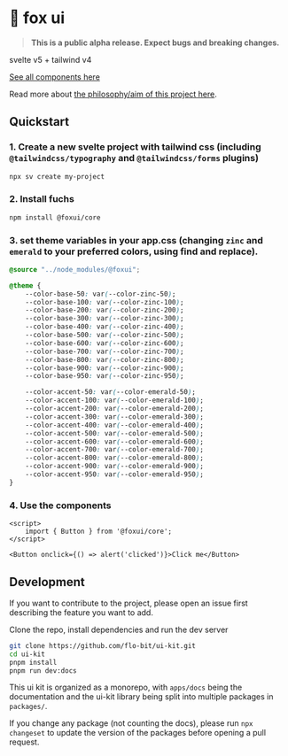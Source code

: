 # 🦊 fox ui

> **This is a public alpha release. Expect bugs and breaking changes.**

svelte v5 + tailwind v4

[See all components here](https://flo-bit.dev/ui-kit)

Read more about [the philosophy/aim of this project here](https://flo-bit.dev/ui-kit/docs/philosophy).

## Quickstart

### 1. Create a new svelte project with tailwind css (including `@tailwindcss/typography` and `@tailwindcss/forms` plugins)

```bash
npx sv create my-project
```

### 2. Install fuchs

```bash
npm install @foxui/core
```

### 3. set theme variables in your app.css (changing `zinc` and `emerald` to your preferred colors, using find and replace).

```css
@source "../node_modules/@foxui";

@theme {
	--color-base-50: var(--color-zinc-50);
	--color-base-100: var(--color-zinc-100);
	--color-base-200: var(--color-zinc-200);
	--color-base-300: var(--color-zinc-300);
	--color-base-400: var(--color-zinc-400);
	--color-base-500: var(--color-zinc-500);
	--color-base-600: var(--color-zinc-600);
	--color-base-700: var(--color-zinc-700);
	--color-base-800: var(--color-zinc-800);
	--color-base-900: var(--color-zinc-900);
	--color-base-950: var(--color-zinc-950);

	--color-accent-50: var(--color-emerald-50);
	--color-accent-100: var(--color-emerald-100);
	--color-accent-200: var(--color-emerald-200);
	--color-accent-300: var(--color-emerald-300);
	--color-accent-400: var(--color-emerald-400);
	--color-accent-500: var(--color-emerald-500);
	--color-accent-600: var(--color-emerald-600);
	--color-accent-700: var(--color-emerald-700);
	--color-accent-800: var(--color-emerald-800);
	--color-accent-900: var(--color-emerald-900);
	--color-accent-950: var(--color-emerald-950);
}
```

### 4. Use the components

```svelte
<script>
	import { Button } from '@foxui/core';
</script>

<Button onclick={() => alert('clicked')}>Click me</Button>
```

## Development

If you want to contribute to the project, please open an issue first describing the feature you want to add.

Clone the repo, install dependencies and run the dev server

```bash
git clone https://github.com/flo-bit/ui-kit.git
cd ui-kit
pnpm install
pnpm run dev:docs
```

This ui kit is organized as a monorepo, with `apps/docs` being the documentation and the ui-kit library being split into multiple packages in `packages/`.

If you change any package (not counting the docs), please run `npx changeset` to update the version of the packages before opening a pull request.